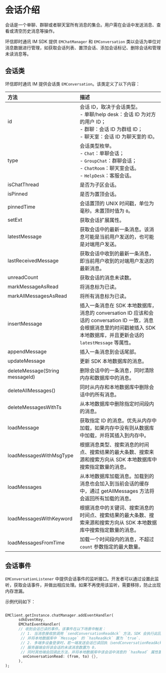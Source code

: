 
# 会话介绍

<Toc />

会话是一个单聊、群聊或者聊天室所有消息的集合。用户需在会话中发送消息、查看或清空历史消息等操作。

环信即时通讯 IM SDK 提供 `EMChatManager` 和 `EMConversation` 类以会话为单位对消息数据进行管理，如获取会话列表、置顶会话、添加会话标记、删除会话和管理未读消息等。

## 会话类

环信即时通讯 IM 提供会话类 `EMConversation`。该类定义了以下内容：

| 方法  | 描述         |
| :--------- | :------- |
| id      | 会话 ID，取决于会话类型。<br/> - 单聊/help desk：会话 ID 为对方的用户 ID；<br/> - 群聊：会话 ID 为群组 ID；<br/> - 聊天室：会话 ID 为聊天室的 ID。|
| type | 会话类型枚举。<br/> - `Chat`：单聊会话；<br/> - `GroupChat`：群聊会话；<br/> - `ChatRoom`：聊天室会话。 <br/> - `HelpDesk`：客服会话。    |
| isChatThread      | 是否为子区会话。        |
| isPinned     | 是否为置顶会话。       |
| pinnedTime  | 会话置顶的 UNIX 时间戳，单位为毫秒。未置顶时值为 `0`。   |
| setExt  | 获取会话扩展属性。    |
| latestMessage  | 获取会话中的最新一条消息。该消息可能是当前用户发送的，也可能是对端用户发送。       |
| lastReceivedMessage  | 获取会话中收到的最新一条消息，即当前用户收到的对端用户发送的最新消息。    |
| unreadCount  | 获取会话的消息未读数。     |
| markMessageAsRead  | 将消息标为已读。    |
| markAllMessagesAsRead  | 将所有消息标为已读。    |
| insertMessage  | 插入一条消息在 SDK 本地数据库，消息的 conversation ID 应该和会话的 conversation ID 一致，消息会根据消息里的时间戳被插入 SDK 本地数据库，并且更新会话的 `latestMessage` 等属性。    |
| appendMessage  | 插入一条消息到会话尾部。    |
| updateMessage  | 更新 SDK 本地数据库的消息。    |
| deleteMessage(String messageId)  | 删除会话中的一条消息，同时清除内存和数据库中的消息。    |
| deleteAllMessages()  | 同时从内存和本地数据库中删除会话中的所有消息。     |
| deleteMessagesWithTs  | 从本地数据库中删除指定时间段内的消息。    |
| loadMessage  | 获取指定 ID 的消息。优先从内存中加载，如果内存中没有则从数据库中加载，并将其插入到内存中。     |
| loadMessagesWithMsgType  | 根据消息类型、搜索消息的时间点、搜索结果的最大条数、搜索来源和搜索方向从 SDK 本地数据库中搜索指定数量的消息。    |
| loadMessages  | 从本地数据库加载消息。加载到的消息也会加入到当前会话的缓存中，通过 getAllMessages 方法将会返回所有加载的消息。|
| loadMessagesWithKeyword  | 根据消息中的关键词、搜索消息的时间点、搜索结果的最大条数、搜索来源和搜索方向从 SDK 本地数据库中搜索指定数量的消息。     |
| loadMessagesFromTime  | 加载一个时间段内的消息，不超过 `count` 参数指定的最大数量。    |

## 会话事件

`EMConversationListener` 中提供会话事件的监听接口。开发者可以通过设置此监听，获取会话事件，并做出相应处理。如果不再使用该监听，需要移除，防止出现内存泄漏。

示例代码如下：

```dart

EMClient.getInstance.chatManager.addEventHandler(
      sdkEventKey,
      EMChatEventHandler(
      // 收到会话已读的事件。该事件在以下场景中触发：
       // 1. 当消息接收放调用 `sendConversationReadAck` 方法，SDK 会执行此回调，
       // 并将本地数据库中 `Message` 的 `hasReadAck` 置为 `true`.
       // 2. 多端多设备登录时，若一端发送会话已读回执（sendConversationReadAck），
       // 服务器端会将该会话的未读消息数置为 0，
       // 同时其他端会回调此方法，并将本地数据库中该会话中消息的 `hasRead` 属性置为 `true`。
        onConversationRead: (from, to) {}, 
      ),
);

```






